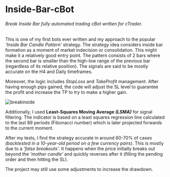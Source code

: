 # Inside-Bar-cBot

###### Break Inside Bar fully automated trading cBot written for cTrader.

This is one of my first bots ever written and my approach to the popular *‘Inside Bar Candle Pattern’* strategy. The strategy idea considers inside bar formation as a moment of market indecision or consolidation. This might make it a relatively good entry point. The pattern consists of 2 bars where the second bar is smaller than the high-low range of the previous bar (regardless of its relative position). The signals are said to be mostly accurate on the H4 and Daily timeframes.

Moreover, the logic includes *StopLoss* and *TakeProfit* management. After having enough pips gained, the code will adjust the SL level to guarantee the profit and increase the TP to try to make a higher gain.

![breakinside](https://user-images.githubusercontent.com/88622607/138148015-49f34be7-26d2-41cf-80a3-6f13c8b2ae62.JPG)

Additionally, I used **Least-Squares Moving Average *(LSMA)*** for signal filtering. The indicator is based on a least squares regression line calculated to the last 89 periods (Fibonacci number) which is later projected forwards to the current moment.

After my tests, I find the strategy accurate in around 60-70% of cases *(backtested in a 10-year-old period on a few currency pairs)*. This is mostly due to a *‘false breakouts’*. It happens when the price initially breaks out beyond the *‘mother candle’* and quickly reverses after it (filling the pending order and then hitting the SL).

The project may still use some adjustments to increase the drawdown.
